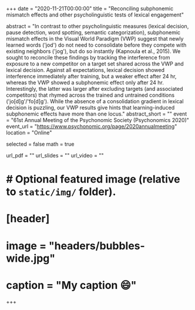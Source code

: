 +++
date = "2020-11-21T00:00:00"
title = "Reconciling subphonemic mismatch effects and other psycholinguistic tests of lexical engagement"

abstract = "In contrast to other psycholinguistic measures (lexical decision, pause detection, word spotting, semantic categorization), subphonemic mismatch effects in the Visual World Paradigm (VWP) suggest that newly learned words ('jod') do not need to consolidate before they compete with existing neighbors ('jog'), but do so instantly (Kapnoula et al., 2015). We sought to reconcile these findings by tracking the interference from exposure to a new competitor on a target set shared across the VWP and lexical decision. Against all expectations, lexical decision showed interference immediately after training, but a weaker effect after 24 hr, whereas the VWP showed a subphonemic effect only after 24 hr. Interestingly, the latter was larger after excluding targets (and associated competitors) that rhymed across the trained and untrained conditions ('jo[d]g'/'fo[d]g'). While the absence of a consolidation gradient in lexical decision is puzzling, our VWP results give hints that learning-induced subphonemic effects have more than one locus."
abstract_short = ""
event = "61st Annual Meeting of the Psychonomic Society (Psychonomics 2020)"
event_url = "https://www.psychonomic.org/page/2020annualmeeting"
location = "Online"

selected = false
math = true

url_pdf = ""
url_slides = ""
url_video = ""

# # Optional featured image (relative to `static/img/` folder).
# [header]
# image = "headers/bubbles-wide.jpg"
# caption = "My caption :smile:"

+++
